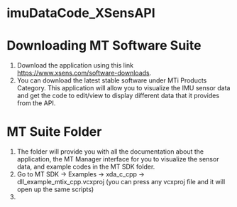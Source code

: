 # imuDataCode_XSensAPI

# Downloading MT Software Suite
1. Download the application using this link https://www.xsens.com/software-downloads. 
2. You can download the latest stable software under MTi Products Category. This application will allow you to visualize the IMU sensor data and get the code to edit/view to display different data that it provides from the API.

# MT Suite Folder
1. The folder will provide you with all the documentation about the application, the MT Manager interface for you to visualize the sensor data, and example codes in the MT SDK folder.
2. Go to MT SDK -> Examples -> xda_c_cpp -> dll_example_mtix_cpp.vcxproj (you can press any vcxproj file and it will open up the same scripts)
3. 
